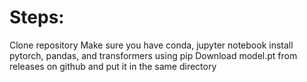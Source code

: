 # Steps:
Clone repository
Make sure you have conda, jupyter notebook
install pytorch, pandas, and transformers using pip
Download model.pt from releases on github and put it in the same directory
